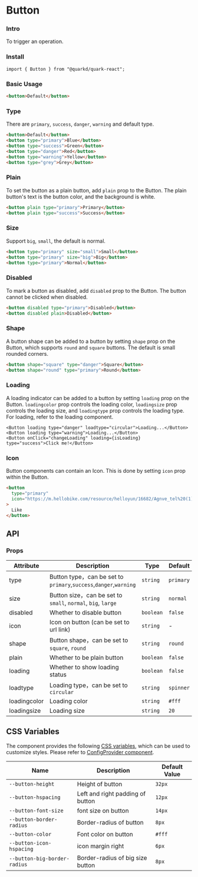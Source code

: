 # Button

### Intro

To trigger an operation.

### Install

```tsx
import { Button } from "@quarkd/quark-react";
```

### Basic Usage

```html
<button>Default</button>
```

### Type

There are `primary`, `success`, `danger`, `warning` and default type.

```html
<button>Default</button>
<button type="primary">Blue</button>
<button type="success">Green</button>
<button type="danger">Red</button>
<button type="warning">Yellow</button>
<button type="grey">Grey</button>
```

### Plain

To set the button as a plain button, add `plain` prop to the Button. The plain button's text is the button color, and the background is white.

```html
<button plain type="primary">Primary</button>
<button plain type="success">Success</button>
```

### Size

Support `big`, `small`, the default is normal.

```html
<button type="primary" size="small">Small</button>
<button type="primary" size="big">Big</button>
<button type="primary">Normal</button>
```

### Disabled

To mark a button as disabled, add `disabled` prop to the Button. The button cannot be clicked when disabled.

```html
<button disabled type="primary">Disabled</button>
<button disabled plain>Disabled</button>
```

### Shape

A button shape can be added to a button by setting `shape` prop on the Button, which supports `round` and `square` buttons. The default is small rounded corners.

```html
<button shape="square" type="danger">Square</button>
<button shape="round" type="primary">Round</button>
```

### Loading

A loading indicator can be added to a button by setting `loading` prop on the Button. `loadingcolor` prop controls the loading color, `loadingsize` prop controls the loading size, and `loadingtype` prop controls the loading type. For loading, refer to the loading component.

```tsx
<Button loading type="danger" loadtype="circular">Loading...</Button>
<Button loading type="warning">Loading...</Button>
<Button onClick="changeLoading" loading={isLoading} type="success">Click me!</Button>
```

### Icon

Button components can contain an Icon. This is done by setting `icon` prop within the Button.

```html
<button
  type="primary"
  icon="https://m.hellobike.com/resource/helloyun/16682/Agnve_tel%20(1).png"
>
  Like
</button>
```

## API

### Props

| Attribute    | Description                                                       | Type      | Default   |
| ------------ | ----------------------------------------------------------------- | --------- | --------- |
| type         | Button type，can be set to `primary`,`success`,`danger`,`warning` | `string`  | `primary` |
| size         | Button size，can be set to `small`, `normal`, `big`, `large`      | `string`  | `normal`  |
| disabled     | Whether to disable button                                         | `boolean` | `false`   |
| icon         | Icon on button (can be set to url link)                           | `string`  | -         |
| shape        | Button shape，can be set to `square`, `round`                     | `string`  | `round`   |
| plain        | Whether to be plain button                                        | `boolean` | `false `  |
| loading      | Whether to show loading status                                    | `boolean` | `false`   |
| loadtype     | Loading type，can be set to `circular`                            | `string`  | `spinner` |
| loadingcolor | Loading color                                                     | `string`  | `#fff`    |
| loadingsize  | Loading size                                                      | `string`  | `20`      |

## CSS Variables

The component provides the following [CSS variables](https://developer.mozilla.org/zh-CN/docs/Web/CSS/Using_CSS_custom_properties), which can be used to customize styles. Please refer to [ConfigProvider component](#/zh-CN/guide/theme).

| Name                     | Description                      | Default Value |
| ------------------------ | -------------------------------- | ------------- |
| `--button-height`        | Height of button                 | `32px`        |
| `--button-hspacing`      | Left and right padding of button | `12px`        |
| `--button-font-size`     | font size on button              | `14px`        |
| `--button-border-radius` | Border-radius of button          | `8px`         |
| `--button-color`         | Font color on button             | `#fff`        |
| `--button-icon-hspacing` | icon margin right                | `6px`         |
| `--button-big-border-radius` | Border-radius of big size button                | `8px`         |
